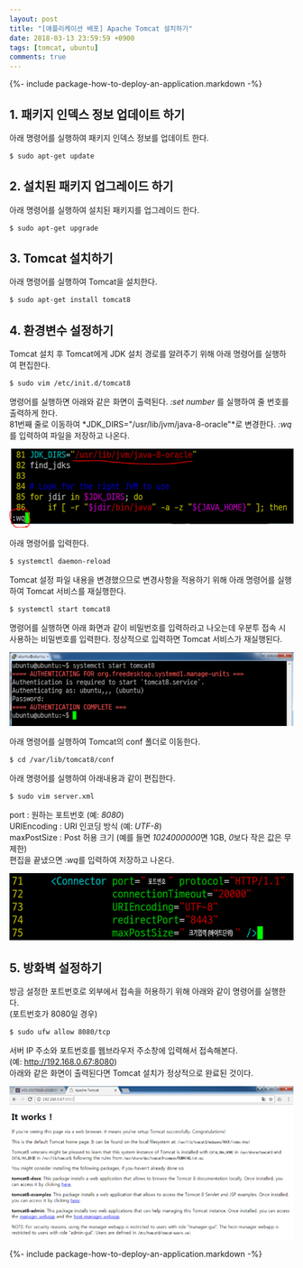 ```yaml
---
layout: post
title: "[애플리케이션 배포] Apache Tomcat 설치하기"
date: 2018-03-13 23:59:59 +0900
tags: [tomcat, ubuntu]
comments: true
---
```

{%- include package-how-to-deploy-an-application.markdown -%}

## 1. 패키지 인덱스 정보 업데이트 하기
아래 명령어를 실행하여 패키지 인덱스 정보를 업데이트 한다.
```sh
$ sudo apt-get update
```

## 2. 설치된 패키지 업그레이드 하기
아래 명령어를 실행하여 설치된 패키지를 업그레이드 한다.
```sh
$ sudo apt-get upgrade
```

## 3. Tomcat 설치하기
아래 명령어를 실행하여 Tomcat을 설치한다.
```sh
$ sudo apt-get install tomcat8
```

## 4. 환경변수 설정하기
Tomcat 설치 후 Tomcat에게 JDK 설치 경로를 알려주기 위해 아래 명령어를 실행하여 편집한다.
```sh
$ sudo vim /etc/init.d/tomcat8
```
명령어를 실행하면 아래와 같은 화면이 출력된다. *:set number* 를 실행하여 줄 번호를 출력하게 한다.<br/>
81번째 줄로 이동하여 *JDK_DIRS="/usr/lib/jvm/java-8-oracle"*로 변경한다.
*:wq*를 입력하여 파일을 저장하고 나온다.

![이미지](/files/setup-tomcat-to-ubuntu-01.png)

아래 명령어를 입력한다.
```sh
$ systemctl daemon-reload
```

Tomcat 설정 파일 내용을 변경했으므로 변경사항을 적용하기 위해 아래 명령어를 실행하여 Tomcat 서비스를 재실행한다.
```sh
$ systemctl start tomcat8
```
명령어를 실행하면 아래 화면과 같이 비밀번호를 입력하라고 나오는데 우분투 접속 시 사용하는 비밀번호를 입력한다. 정상적으로 입력하면 Tomcat 서비스가 재실행된다.

![이미지](/files/setup-tomcat-to-ubuntu-02.png)

아래 명령어를 실행하여 Tomcat의 conf 폴더로 이동한다.
```sh
$ cd /var/lib/tomcat8/conf
```

아래 명령어를 실행하여 아래내용과 같이 편집한다.
```sh
$ sudo vim server.xml
```
port : 원하는 포트번호 (예: *8080*)<br/>
URIEncoding : URI 인코딩 방식 (예: *UTF-8*)<br/>
maxPostSize : Post 허용 크기 (예를 들면 *1024000000*면 1GB, *0*보다 작은 값은 무제한)<br/>
편집을 끝냈으면 *:wq*를 입력하여 저장하고 나온다.

![이미지](/files/setup-tomcat-to-ubuntu-03.png)

## 5. 방화벽 설정하기
방금 설정한 포트번호로 외부에서 접속을 허용하기 위해 아래와 같이 명령어를 실행한다.<br/>
(포트번호가 8080일 경우)
```sh
$ sudo ufw allow 8080/tcp
```
서버 IP 주소와 포트번호를 웹브라우저 주소창에 입력해서 접속해본다.<br/>
(예: http://192.168.0.67:8080)<br/>
아래와 같은 화면이 출력된다면 Tomcat 설치가 정상적으로 완료된 것이다.

![이미지](/files/setup-tomcat-to-ubuntu-04.png)

{%- include package-how-to-deploy-an-application.markdown -%}
